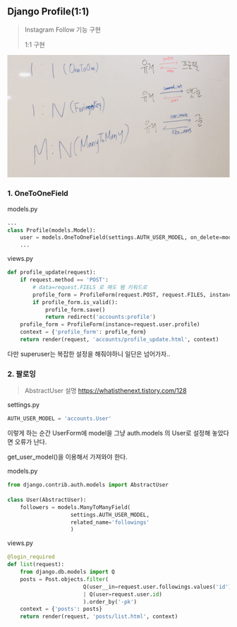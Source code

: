 ## Django Profile(1:1)

> Instagram Follow 기능 구현
>
> 1:1 구현

![django_3](image\django_3.jpg)

### 1. OneToOneField

models.py

```python
...
class Profile(models.Model):
    user = models.OneToOneField(settings.AUTH_USER_MODEL, on_delete=models.CASCADE)
    ...
```

views.py

```python
def profile_update(request):
    if request.method == 'POST':
        # data=request.FIELS 로 해도 됌 키워드로
        profile_form = ProfileForm(request.POST, request.FILES, instance=request.user.profile)
        if profile_form.is_valid():
            profile_form.save()
            return redirect('accounts:profile')
    profile_form = ProfileForm(instance=request.user.profile)
    context = {'profile_form': profile_form}
    return render(request, 'accounts/profile_update.html', context)
```

다만 superuser는 복잡한 설정을 해줘야하니 일단은 넘어가자..

### 2. 팔로잉

> AbstractUser 설명 <https://whatisthenext.tistory.com/128>

settings.py

```python
AUTH_USER_MODEL = 'accounts.User'
```

이렇게 하는 순간 UserForm에 model을 그냥 auth.models 의 User로 설정해 놓았다면 오류가 난다.

get_user_model()을 이용해서 가져와야 한다.

models.py

```python
from django.contrib.auth.models import AbstractUser

class User(AbstractUser):
    followers = models.ManyToManyField(
                    settings.AUTH_USER_MODEL, 
                    related_name='followings'
                    )
```

views.py

```python
@login_required
def list(request):
    from django.db.models import Q
    posts = Post.objects.filter(
                        Q(user__in=request.user.followings.values('id'))
                        | Q(user=request.user.id)
                        ).order_by('-pk')
    context = {'posts': posts}
    return render(request, 'posts/list.html', context)
```


